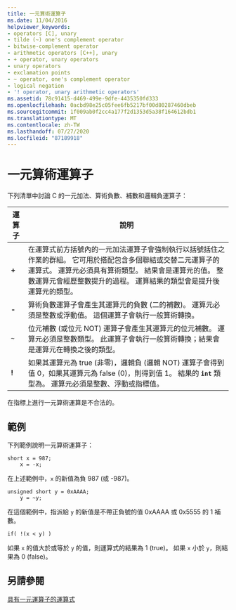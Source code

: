 ```yaml
---
title: 一元算術運算子
ms.date: 11/04/2016
helpviewer_keywords:
- operators [C], unary
- tilde (~) one's complement operator
- bitwise-complement operator
- arithmetic operators [C++], unary
- + operator, unary operators
- unary operators
- exclamation points
- ~ operator, one's complement operator
- logical negation
- '! operator, unary arithmetic operators'
ms.assetid: 78c91415-d469-499e-9dfe-4435350fd333
ms.openlocfilehash: 0acbd98e25c05fee6fb5217bf00d80287460dbeb
ms.sourcegitcommit: 1f009ab0f2cc4a177f2d1353d5a38f164612bdb1
ms.translationtype: MT
ms.contentlocale: zh-TW
ms.lasthandoff: 07/27/2020
ms.locfileid: "87189918"
---
```

# <a name="unary-arithmetic-operators"></a>一元算術運算子

下列清單中討論 C 的一元加法、算術負數、補數和邏輯負運算子：

|運算子|說明|
|--------------|-----------------|
|**+**|在運算式前方括號內的一元加法運算子會強制執行以括號括住之作業的群組。 它可用於搭配包含多個聯結或交替二元運算子的運算式。 運算元必須具有算術類型。 結果會是運算元的值。 整數運算元會經歷整數提升的過程。 運算結果的類型會是提升後運算元的類型。|
|**-**|算術負數運算子會產生其運算元的負數 (二的補數)。 運算元必須是整數或浮動值。 這個運算子會執行一般算術轉換。|
|`~`|位元補數 (或位元 NOT) 運算子會產生其運算元的位元補數。 運算元必須是整數類型。 此運算子會執行一般算術轉換；結果會是運算元在轉換之後的類型。|
|**!**|如果其運算元為 true (非零)，邏輯負 (邏輯 NOT) 運算子會得到值 0，如果其運算元為 false (0)，則得到值 1。 結果的 **`int`** 類型為。 運算元必須是整數、浮動或指標值。|

在指標上進行一元算術運算是不合法的。

## <a name="examples"></a>範例

下列範例說明一元算術運算子：

```
short x = 987;
    x = -x;
```

在上述範例中，`x` 的新值為負 987 (或 -987)。

```
unsigned short y = 0xAAAA;
    y = ~y;
```

在這個範例中，指派給 `y` 的新值是不帶正負號的值 0xAAAA 或 0x5555 的 1 補數。

```
if( !(x < y) )
```

如果 `x` 的值大於或等於 `y` 的值，則運算式的結果為 1 (true)。 如果 `x` 小於 `y`，則結果為 0 (false)。

## <a name="see-also"></a>另請參閱

[具有一元運算子的運算式](../cpp/expressions-with-unary-operators.md)
